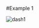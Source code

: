 #Example 1

![dash1](https://user-images.githubusercontent.com/69342162/161190571-a62b7069-a4f9-4e7b-bc9a-17d078e09539.gif)
